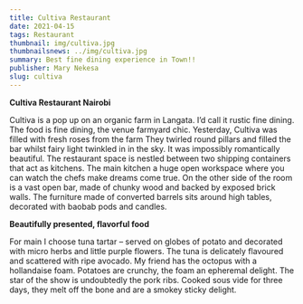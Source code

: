 ```yaml
---
title: Cultiva Restaurant
date: 2021-04-15
tags: Restaurant
thumbnail: img/cultiva.jpg
thumbnailsnews: ../img/cultiva.jpg
summary: Best fine dining experience in Town!!
publisher: Mary Nekesa
slug: cultiva
---
```


__Cultiva Restaurant Nairobi__

Cultiva is a pop up on an organic farm in Langata. I’d call it rustic fine dining. The food is fine dining, the venue farmyard chic. Yesterday, Cultiva was filled with fresh roses from the farm They twirled round pillars and filled the bar whilst fairy light twinkled in in the sky. It was impossibly romantically beautiful. The restaurant space is nestled between two shipping containers that act as kitchens. The main kitchen a huge open workspace where you can watch the chefs make dreams come true. On the other side of the room is a vast open bar, made of chunky wood and backed by exposed brick walls. The furniture made of converted barrels sits around high tables, decorated with baobab pods and candles.

__Beautifully presented, flavorful food__

For main I choose tuna tartar – served on globes of potato and decorated with micro herbs and little purple flowers. The tuna is delicately flavoured and scattered with ripe avocado. My friend has the octopus with a hollandaise foam. Potatoes are crunchy, the foam an epheremal delight. The star of the show is undoubtedly the pork ribs. Cooked sous vide for three days, they melt off the bone and are a smokey sticky delight.

